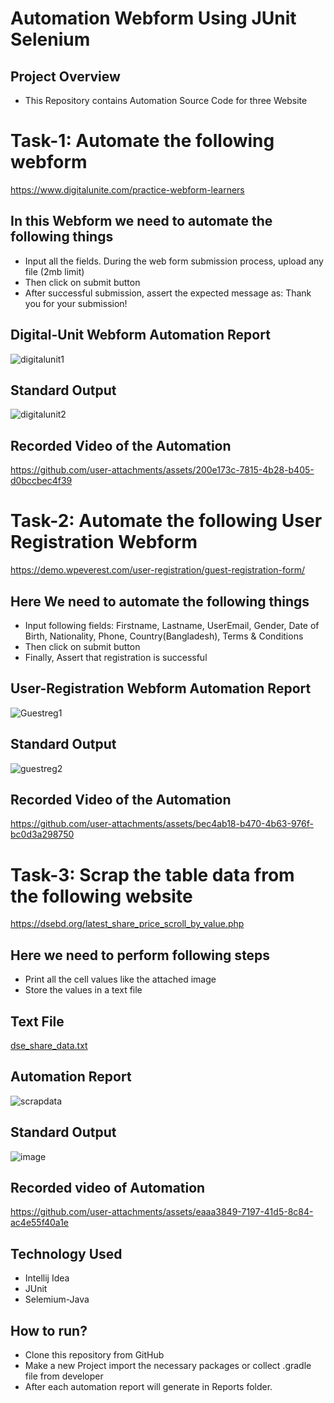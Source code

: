 # Automation Webform Using JUnit Selenium
## Project Overview
- This Repository contains Automation Source Code for three Website
# Task-1: Automate the following webform
  https://www.digitalunite.com/practice-webform-learners
## In this Webform we need to automate the following things
- Input all the fields. During the web form submission process, upload any file (2mb limit)
- Then click on submit button
- After successful submission, assert the expected message as: Thank you for your submission!
## Digital-Unit Webform Automation Report
![digitalunit1](https://github.com/user-attachments/assets/a9c99cb3-4668-46a7-b330-cb43eb3ae71f)
## Standard Output
![digitalunit2](https://github.com/user-attachments/assets/8c7c62d9-0b99-4494-a5b2-bf6c346d382c)
## Recorded Video of the Automation
https://github.com/user-attachments/assets/200e173c-7815-4b28-b405-d0bccbec4f39

# Task-2: Automate the following User Registration Webform
https://demo.wpeverest.com/user-registration/guest-registration-form/
## Here We need to automate the following things
- Input following fields: Firstname, Lastname, UserEmail, Gender, Date of Birth, Nationality, Phone, Country(Bangladesh), Terms & Conditions
- Then click on submit button
- Finally, Assert that registration is successful
## User-Registration Webform Automation Report
![Guestreg1](https://github.com/user-attachments/assets/ac0b4462-572e-42ac-96a9-6d2a0cd8ecd4)
## Standard Output
![guestreg2](https://github.com/user-attachments/assets/8e602053-add3-46d1-9c85-3696169e655b)
## Recorded Video of the Automation
https://github.com/user-attachments/assets/bec4ab18-b470-4b63-976f-bc0d3a298750

# Task-3:  Scrap the table data from the following website
https://dsebd.org/latest_share_price_scroll_by_value.php
## Here we need to perform following steps
- Print all the cell values like the attached image
- Store the values in a text file
## Text File
[dse_share_data.txt](https://github.com/user-attachments/files/19849740/dse_share_data.txt)
## Automation Report
![scrapdata](https://github.com/user-attachments/assets/f8aac08a-0567-40d1-8bdf-54797a776288)
## Standard Output
![image](https://github.com/user-attachments/assets/cf983abd-8f11-4583-82f7-a3f53a40e483)
## Recorded video of Automation
https://github.com/user-attachments/assets/eaaa3849-7197-41d5-8c84-ac4e55f40a1e

## Technology Used
- Intellij Idea
- JUnit
- Selemium-Java
## How to run?
- Clone this repository from GitHub
- Make a new Project import the necessary packages or collect .gradle file from developer
- After each automation report will generate in Reports folder.







